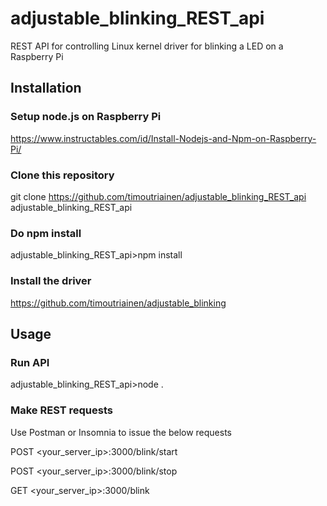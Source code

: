 # adjustable_blinking_REST_api
REST API for controlling Linux kernel driver for blinking a LED on a Raspberry Pi

## Installation

### Setup node.js on Raspberry Pi
https://www.instructables.com/id/Install-Nodejs-and-Npm-on-Raspberry-Pi/

### Clone this repository
git clone https://github.com/timoutriainen/adjustable_blinking_REST_api adjustable_blinking_REST_api 

### Do npm install
adjustable_blinking_REST_api>npm install

### Install the driver
https://github.com/timoutriainen/adjustable_blinking

## Usage

### Run API
adjustable_blinking_REST_api>node .

### Make REST requests
Use Postman or Insomnia to issue the below requests

POST <your_server_ip>:3000/blink/start

POST <your_server_ip>:3000/blink/stop

GET <your_server_ip>:3000/blink
